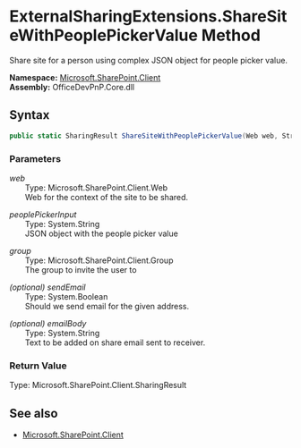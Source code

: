# ExternalSharingExtensions.ShareSiteWithPeoplePickerValue Method  
Share site for a person using complex JSON object for people picker value.  

**Namespace:** [Microsoft.SharePoint.Client](Microsoft.SharePoint.Client.md)  
**Assembly:** OfficeDevPnP.Core.dll  
## Syntax
```C#
public static SharingResult ShareSiteWithPeoplePickerValue(Web web, String peoplePickerInput, Group group, Boolean sendEmail, String emailBody)
```
### Parameters
*web*  
&emsp;&emsp;Type: Microsoft.SharePoint.Client.Web  
&emsp;&emsp;Web for the context of the site to be shared.  
  
*peoplePickerInput*  
&emsp;&emsp;Type: System.String  
&emsp;&emsp;JSON object with the people picker value  
  
*group*  
&emsp;&emsp;Type: Microsoft.SharePoint.Client.Group  
&emsp;&emsp;The group to invite the user to  
  
*(optional) sendEmail*  
&emsp;&emsp;Type: System.Boolean  
&emsp;&emsp;Should we send email for the given address.  
  
*(optional) emailBody*  
&emsp;&emsp;Type: System.String  
&emsp;&emsp;Text to be added on share email sent to receiver.  
  
### Return Value
Type: Microsoft.SharePoint.Client.SharingResult  


## See also
- [Microsoft.SharePoint.Client](Microsoft.SharePoint.Client.md)
